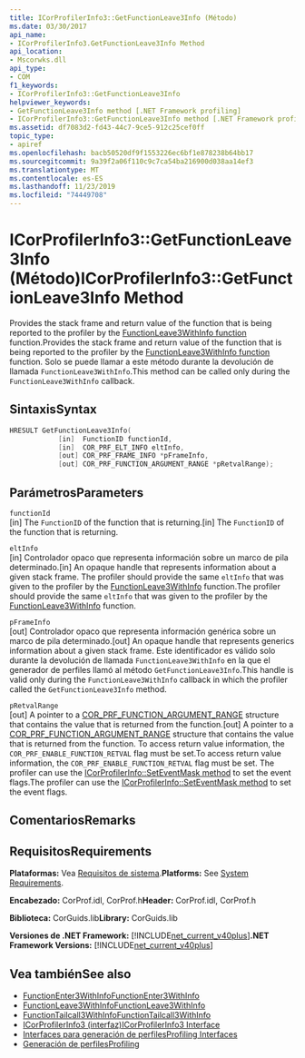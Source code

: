 ```yaml
---
title: ICorProfilerInfo3::GetFunctionLeave3Info (Método)
ms.date: 03/30/2017
api_name:
- ICorProfilerInfo3.GetFunctionLeave3Info Method
api_location:
- Mscorwks.dll
api_type:
- COM
f1_keywords:
- ICorProfilerInfo3::GetFunctionLeave3Info
helpviewer_keywords:
- GetFunctionLeave3Info method [.NET Framework profiling]
- ICorProfilerInfo3::GetFunctionLeave3Info method [.NET Framework profiling]
ms.assetid: df7083d2-fd43-44c7-9ce5-912c25cef0ff
topic_type:
- apiref
ms.openlocfilehash: bacb50520df9f1553226ec6bf1e878238b64bb17
ms.sourcegitcommit: 9a39f2a06f110c9c7ca54ba216900d038aa14ef3
ms.translationtype: MT
ms.contentlocale: es-ES
ms.lasthandoff: 11/23/2019
ms.locfileid: "74449708"
---
```

# <a name="icorprofilerinfo3getfunctionleave3info-method"></a><span data-ttu-id="e88b3-102">ICorProfilerInfo3::GetFunctionLeave3Info (Método)</span><span class="sxs-lookup"><span data-stu-id="e88b3-102">ICorProfilerInfo3::GetFunctionLeave3Info Method</span></span>
<span data-ttu-id="e88b3-103">Provides the stack frame and return value of the function that is being reported to the profiler by the [FunctionLeave3WithInfo function](../../../../docs/framework/unmanaged-api/profiling/functionleave3withinfo-function.md) function.</span><span class="sxs-lookup"><span data-stu-id="e88b3-103">Provides the stack frame and return value of the function that is being reported to the profiler by the [FunctionLeave3WithInfo function](../../../../docs/framework/unmanaged-api/profiling/functionleave3withinfo-function.md) function.</span></span> <span data-ttu-id="e88b3-104">Solo se puede llamar a este método durante la devolución de llamada `FunctionLeave3WithInfo`.</span><span class="sxs-lookup"><span data-stu-id="e88b3-104">This method can be called only during the `FunctionLeave3WithInfo` callback.</span></span>  
  
## <a name="syntax"></a><span data-ttu-id="e88b3-105">Sintaxis</span><span class="sxs-lookup"><span data-stu-id="e88b3-105">Syntax</span></span>  
  
```cpp  
HRESULT GetFunctionLeave3Info(  
            [in]  FunctionID functionId,  
            [in]  COR_PRF_ELT_INFO eltInfo,  
            [out] COR_PRF_FRAME_INFO *pFrameInfo,  
            [out] COR_PRF_FUNCTION_ARGUMENT_RANGE *pRetvalRange);  
```  
  
## <a name="parameters"></a><span data-ttu-id="e88b3-106">Parámetros</span><span class="sxs-lookup"><span data-stu-id="e88b3-106">Parameters</span></span>  
 `functionId`  
 <span data-ttu-id="e88b3-107">[in] The `FunctionID` of the function that is returning.</span><span class="sxs-lookup"><span data-stu-id="e88b3-107">[in] The `FunctionID` of the function that is returning.</span></span>  
  
 `eltInfo`  
 <span data-ttu-id="e88b3-108">[in] Controlador opaco que representa información sobre un marco de pila determinado.</span><span class="sxs-lookup"><span data-stu-id="e88b3-108">[in] An opaque handle that represents information about a given stack frame.</span></span> <span data-ttu-id="e88b3-109">The profiler should provide the same `eltInfo` that was given to the profiler by the [FunctionLeave3WithInfo](../../../../docs/framework/unmanaged-api/profiling/functionleave3withinfo-function.md) function.</span><span class="sxs-lookup"><span data-stu-id="e88b3-109">The profiler should provide the same `eltInfo` that was given to the profiler by the [FunctionLeave3WithInfo](../../../../docs/framework/unmanaged-api/profiling/functionleave3withinfo-function.md) function.</span></span>  
  
 `pFrameInfo`  
 <span data-ttu-id="e88b3-110">[out] Controlador opaco que representa información genérica sobre un marco de pila determinado.</span><span class="sxs-lookup"><span data-stu-id="e88b3-110">[out] An opaque handle that represents generics information about a given stack frame.</span></span> <span data-ttu-id="e88b3-111">Este identificador es válido solo durante la devolución de llamada `FunctionLeave3WithInfo` en la que el generador de perfiles llamó al método `GetFunctionLeave3Info`.</span><span class="sxs-lookup"><span data-stu-id="e88b3-111">This handle is valid only during the `FunctionLeave3WithInfo` callback in which the profiler called the `GetFunctionLeave3Info` method.</span></span>  
  
 `pRetvalRange`  
 <span data-ttu-id="e88b3-112">[out] A pointer to a [COR_PRF_FUNCTION_ARGUMENT_RANGE](../../../../docs/framework/unmanaged-api/profiling/cor-prf-function-argument-range-structure.md) structure that contains the value that is returned from the function.</span><span class="sxs-lookup"><span data-stu-id="e88b3-112">[out] A pointer to a [COR_PRF_FUNCTION_ARGUMENT_RANGE](../../../../docs/framework/unmanaged-api/profiling/cor-prf-function-argument-range-structure.md) structure that contains the value that is returned from the function.</span></span> <span data-ttu-id="e88b3-113">To access return value information, the `COR_PRF_ENABLE_FUNCTION_RETVAL` flag must be set.</span><span class="sxs-lookup"><span data-stu-id="e88b3-113">To access return value information, the `COR_PRF_ENABLE_FUNCTION_RETVAL` flag must be set.</span></span> <span data-ttu-id="e88b3-114">The profiler can use the [ICorProfilerInfo::SetEventMask method](../../../../docs/framework/unmanaged-api/profiling/icorprofilerinfo-seteventmask-method.md) to set the event flags.</span><span class="sxs-lookup"><span data-stu-id="e88b3-114">The profiler can use the [ICorProfilerInfo::SetEventMask method](../../../../docs/framework/unmanaged-api/profiling/icorprofilerinfo-seteventmask-method.md) to set the event flags.</span></span>  
  
## <a name="remarks"></a><span data-ttu-id="e88b3-115">Comentarios</span><span class="sxs-lookup"><span data-stu-id="e88b3-115">Remarks</span></span>  
  
## <a name="requirements"></a><span data-ttu-id="e88b3-116">Requisitos</span><span class="sxs-lookup"><span data-stu-id="e88b3-116">Requirements</span></span>  
 <span data-ttu-id="e88b3-117">**Plataformas:** Vea [Requisitos de sistema](../../../../docs/framework/get-started/system-requirements.md).</span><span class="sxs-lookup"><span data-stu-id="e88b3-117">**Platforms:** See [System Requirements](../../../../docs/framework/get-started/system-requirements.md).</span></span>  
  
 <span data-ttu-id="e88b3-118">**Encabezado:** CorProf.idl, CorProf.h</span><span class="sxs-lookup"><span data-stu-id="e88b3-118">**Header:** CorProf.idl, CorProf.h</span></span>  
  
 <span data-ttu-id="e88b3-119">**Biblioteca:** CorGuids.lib</span><span class="sxs-lookup"><span data-stu-id="e88b3-119">**Library:** CorGuids.lib</span></span>  
  
 <span data-ttu-id="e88b3-120">**Versiones de .NET Framework:** [!INCLUDE[net_current_v40plus](../../../../includes/net-current-v40plus-md.md)]</span><span class="sxs-lookup"><span data-stu-id="e88b3-120">**.NET Framework Versions:** [!INCLUDE[net_current_v40plus](../../../../includes/net-current-v40plus-md.md)]</span></span>  
  
## <a name="see-also"></a><span data-ttu-id="e88b3-121">Vea también</span><span class="sxs-lookup"><span data-stu-id="e88b3-121">See also</span></span>

- [<span data-ttu-id="e88b3-122">FunctionEnter3WithInfo</span><span class="sxs-lookup"><span data-stu-id="e88b3-122">FunctionEnter3WithInfo</span></span>](../../../../docs/framework/unmanaged-api/profiling/functionenter3withinfo-function.md)
- [<span data-ttu-id="e88b3-123">FunctionLeave3WithInfo</span><span class="sxs-lookup"><span data-stu-id="e88b3-123">FunctionLeave3WithInfo</span></span>](../../../../docs/framework/unmanaged-api/profiling/functionleave3withinfo-function.md)
- [<span data-ttu-id="e88b3-124">FunctionTailcall3WithInfo</span><span class="sxs-lookup"><span data-stu-id="e88b3-124">FunctionTailcall3WithInfo</span></span>](../../../../docs/framework/unmanaged-api/profiling/functiontailcall3withinfo-function.md)
- [<span data-ttu-id="e88b3-125">ICorProfilerInfo3 (interfaz)</span><span class="sxs-lookup"><span data-stu-id="e88b3-125">ICorProfilerInfo3 Interface</span></span>](../../../../docs/framework/unmanaged-api/profiling/icorprofilerinfo3-interface.md)
- [<span data-ttu-id="e88b3-126">Interfaces para generación de perfiles</span><span class="sxs-lookup"><span data-stu-id="e88b3-126">Profiling Interfaces</span></span>](../../../../docs/framework/unmanaged-api/profiling/profiling-interfaces.md)
- [<span data-ttu-id="e88b3-127">Generación de perfiles</span><span class="sxs-lookup"><span data-stu-id="e88b3-127">Profiling</span></span>](../../../../docs/framework/unmanaged-api/profiling/index.md)
